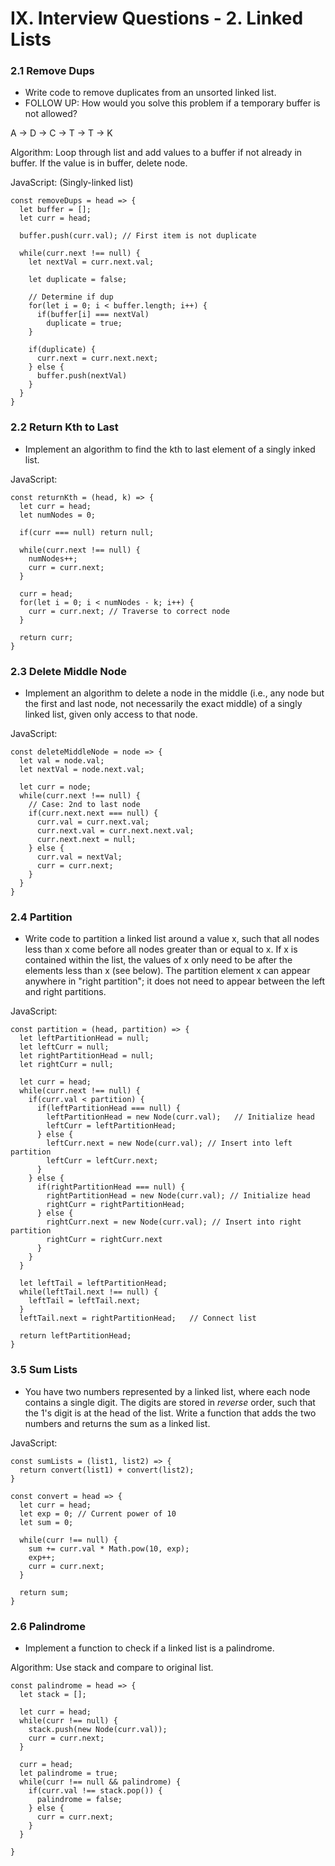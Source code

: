 # IX. Interview Questions - 2. Linked Lists

### 2.1 Remove Dups

- Write code to remove duplicates from an unsorted linked list.
- FOLLOW UP: How would you solve this problem if a temporary buffer is not allowed?

A -> D -> C -> T -> T -> K

Algorithm: Loop through list and add values to a buffer if not already in buffer. If the value is in buffer, delete node.

JavaScript:
(Singly-linked list)
```
const removeDups = head => {
  let buffer = [];
  let curr = head;

  buffer.push(curr.val); // First item is not duplicate

  while(curr.next !== null) {
    let nextVal = curr.next.val;

    let duplicate = false;

    // Determine if dup
    for(let i = 0; i < buffer.length; i++) {
      if(buffer[i] === nextVal)
        duplicate = true;
    }

    if(duplicate) {
      curr.next = curr.next.next;
    } else {
      buffer.push(nextVal)
    }
  }
}
```

### 2.2 Return Kth to Last

- Implement an algorithm to find the kth to last element of a singly inked list.

JavaScript:
```
const returnKth = (head, k) => {
  let curr = head;
  let numNodes = 0;

  if(curr === null) return null;

  while(curr.next !== null) {
    numNodes++;
    curr = curr.next;
  }

  curr = head;
  for(let i = 0; i < numNodes - k; i++) {
    curr = curr.next; // Traverse to correct node
  }

  return curr;
}
```

### 2.3 Delete Middle Node

- Implement an algorithm to delete a node in the middle (i.e., any node but the first and last node, not necessarily the exact middle) of a singly linked list, given only access to that node.

JavaScript:
```
const deleteMiddleNode = node => {
  let val = node.val;
  let nextVal = node.next.val;

  let curr = node;
  while(curr.next !== null) {
    // Case: 2nd to last node
    if(curr.next.next === null) {
      curr.val = curr.next.val;
      curr.next.val = curr.next.next.val;
      curr.next.next = null;
    } else {
      curr.val = nextVal;
      curr = curr.next;
    }
  }
}
```

### 2.4 Partition

- Write code to partition a linked list around a value x, such that all nodes less than x come before all nodes greater than or equal to x. If x is contained within the list, the values of x only need to be after the elements less than x (see below). The partition element x can appear anywhere in "right partition"; it does not need to appear between the left and right partitions.

JavaScript:
```
const partition = (head, partition) => {
  let leftPartitionHead = null;
  let leftCurr = null;
  let rightPartitionHead = null;
  let rightCurr = null;

  let curr = head;
  while(curr.next !== null) {
    if(curr.val < partition) {
      if(leftPartitionHead === null) {
        leftPartitionHead = new Node(curr.val);   // Initialize head
        leftCurr = leftPartitionHead;
      } else {
        leftCurr.next = new Node(curr.val); // Insert into left partition
        leftCurr = leftCurr.next;
      }
    } else {
      if(rightPartitionHead === null) {
        rightPartitionHead = new Node(curr.val); // Initialize head
        rightCurr = rightPartitionHead;
      } else {
        rightCurr.next = new Node(curr.val); // Insert into right partition
        rightCurr = rightCurr.next
      }
    }
  }

  let leftTail = leftPartitionHead;
  while(leftTail.next !== null) {
    leftTail = leftTail.next;
  }
  leftTail.next = rightPartitionHead;   // Connect list

  return leftPartitionHead;
}
```

### 3.5 Sum Lists

- You have two numbers represented by a linked list, where each node contains a single digit. The digits are stored in *reverse* order, such that the 1's digit is at the head of the list. Write a function that adds the two numbers and returns the sum as a linked list.

JavaScript:
```
const sumLists = (list1, list2) => {
  return convert(list1) + convert(list2);
}

const convert = head => {
  let curr = head;
  let exp = 0; // Current power of 10
  let sum = 0;

  while(curr !== null) {
    sum += curr.val * Math.pow(10, exp);
    exp++;
    curr = curr.next;
  }

  return sum;
}

```

### 2.6 Palindrome

- Implement a function to check if a linked list is a palindrome.

Algorithm: Use stack and compare to original list.

```
const palindrome = head => {
  let stack = [];

  let curr = head;
  while(curr !== null) {
    stack.push(new Node(curr.val));
    curr = curr.next;
  }

  curr = head;
  let palindrome = true;
  while(curr !== null && palindrome) {
    if(curr.val !== stack.pop()) {
      palindrome = false;
    } else {
      curr = curr.next;
    }
  }

}
```